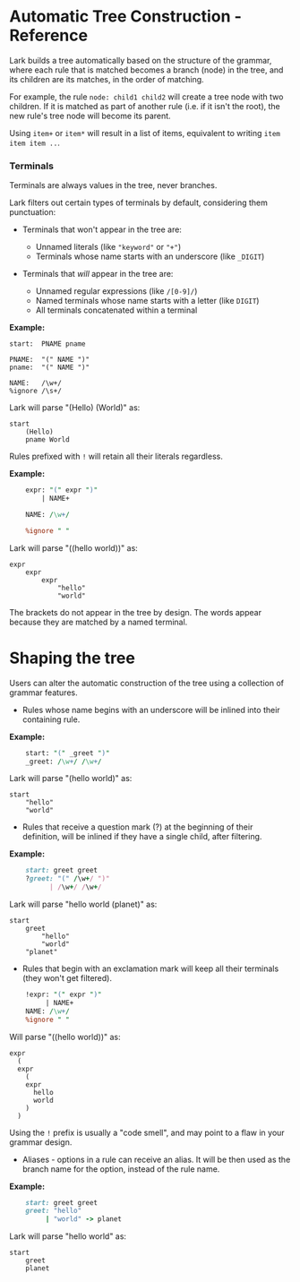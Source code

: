 # Automatic Tree Construction - Reference


Lark builds a tree automatically based on the structure of the grammar, where each rule that is matched becomes a branch (node) in the tree, and its children are its matches, in the order of matching.

For example, the rule `node: child1 child2` will create a tree node with two children. If it is matched as part of another rule (i.e. if it isn't the root), the new rule's tree node will become its parent.

Using `item+` or `item*` will result in a list of items, equivalent to writing `item item item ..`.

### Terminals

Terminals are always values in the tree, never branches.

Lark filters out certain types of terminals by default, considering them punctuation:

- Terminals that won't appear in the tree are:

    - Unnamed literals (like `"keyword"` or `"+"`)
    - Terminals whose name starts with an underscore (like `_DIGIT`)

- Terminals that *will* appear in the tree are:

    - Unnamed regular expressions (like `/[0-9]/`)
    - Named terminals whose name starts with a letter (like `DIGIT`)
    - All terminals concatenated within a terminal

**Example:**
```
start:  PNAME pname

PNAME:  "(" NAME ")"
pname:  "(" NAME ")"

NAME:   /\w+/
%ignore /\s+/
```
Lark will parse "(Hello) (World)" as:

    start
        (Hello)
        pname World

Rules prefixed with `!` will retain all their literals regardless.




**Example:**

```perl
    expr: "(" expr ")"
        | NAME+

    NAME: /\w+/

    %ignore " "
```

Lark will parse "((hello world))" as:

    expr
        expr
            expr
                "hello"
                "world"

The brackets do not appear in the tree by design. The words appear because they are matched by a named terminal.


# Shaping the tree

Users can alter the automatic construction of the tree using a collection of grammar features.


* Rules whose name begins with an underscore will be inlined into their containing rule.

**Example:**

```perl
    start: "(" _greet ")"
    _greet: /\w+/ /\w+/
```

Lark will parse "(hello world)" as:

    start
        "hello"
        "world"


* Rules that receive a question mark (?) at the beginning of their definition, will be inlined if they have a single child, after filtering.

**Example:**

```ruby
    start: greet greet
    ?greet: "(" /\w+/ ")"
          | /\w+/ /\w+/
```

Lark will parse "hello world (planet)" as:

    start
        greet
            "hello"
            "world"
        "planet"

* Rules that begin with an exclamation mark will keep all their terminals (they won't get filtered).

```perl
    !expr: "(" expr ")"
         | NAME+
    NAME: /\w+/
    %ignore " "
```

Will parse "((hello world))" as:

    expr
      (
      expr
        (
        expr
          hello
          world
        )
      )

Using the `!` prefix is usually a "code smell", and may point to a flaw in your grammar design.

* Aliases - options in a rule can receive an alias. It will be then used as the branch name for the option, instead of the rule name.

**Example:**

```ruby
    start: greet greet
    greet: "hello"
         | "world" -> planet
```

Lark will parse "hello world" as:

    start
        greet
        planet
